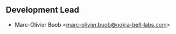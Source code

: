 ## Development Lead

* Marc-Olivier Buob <[marc-olivier.buob@nokia-bell-labs.com](marc-olivier.buob@nokia-bell-labs.com)>
